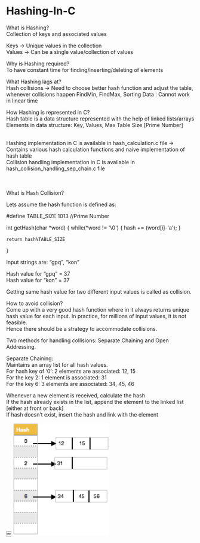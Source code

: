 # Hashing-In-C

What is Hashing? <br>
Collection of keys and associated values

Keys -> Unique values in the collection <br>
Values -> Can be a single value/collection of values

Why is Hashing required? <br>
To have constant time for finding/inserting/deleting of elements

What Hashing lags at? <br>
Hash collisions -> Need to choose better hash function and adjust the table, whenever collisions happen
FindMin, FindMax, Sorting Data : Cannot work in linear time

How Hashing is represented in C? <br>
Hash table is a data structure represented with the help of linked lists/arrays
Elements in data structure:
Key,
Values,
Max Table Size [Prime Number]

<br>
Hashing implementation in C is available in hash_calculation.c file -> Contains various hash calculation functions and naive implementation of hash table <br>
Collision handling implementation in C is available in hash_collision_handling_sep_chain.c file <br>
<br>
<br>

What is Hash Collision? <br>

Lets assume the hash function is defined as: <br>

#define TABLE_SIZE 1013 //Prime Number

int getHash(char *word)
{
    while(*word != '\0')
    {
        hash += (word[i]-'a');
    }
    
    return hash%TABLE_SIZE
}

Input strings are: “gpq”, “kon” <br>

Hash value for “gpq” = 37 <br>
Hash value for “kon” = 37 <br>
 
Getting same hash value for two different input values is called as collision. <br>

How to avoid collision? <br>
Come up with a very good hash function where in it always returns unique hash value for each input. In practice, for millions of input values, it is not feasible. <br>
Hence there should be a strategy to accommodate collisions. <br>

Two methods for handling collisions: Separate Chaining and Open Addressing. <br>

Separate Chaining: <br>
Maintains an array list for all hash values. <br>
For hash key of ‘0’: 2 elements are associated: 12, 15 <br>
For the key 2: 1 element is associated: 31 <br>
For the key 6: 3 elements are associated: 34, 45, 46 <br>

Whenever a new element is received, calculate the hash <br>
If the hash already exists in the list, append the element to the linked list [either at front or back] <br>
If hash doesn’t exist, insert the hash and link with the element <br>

￼
<img height="300" src="https://raw.githubusercontent.com/kpractice/Hashing-In-C/master/SeparateChain.tiff"/>
